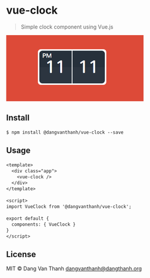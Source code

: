 # vue-clock

> Simple clock component using Vue.js

![](screenshot.png)

## Install 

```shell
$ npm install @dangvanthanh/vue-clock --save
```

## Usage

```vue
<template>
  <div class="app">
    <vue-clock />
  </div>
</template>

<script>
import VueClock from '@dangvanthanh/vue-clock';

export default {
  components: { VueClock }
}
</script>
```

## License

MIT © Dang Van Thanh <dangvanthanh@dangthanh.org>
